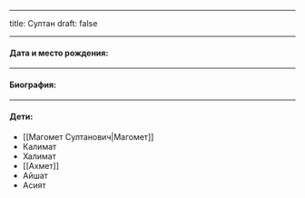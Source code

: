 
---
title: Султан
draft: false

---
#### Дата и место рождения:

---
#### Биография:


---
#### Дети:
- [[Магомет Султанович|Магомет]]
- Калимат
- Халимат
- [[Ахмет]]
- Айшат
- Асият
